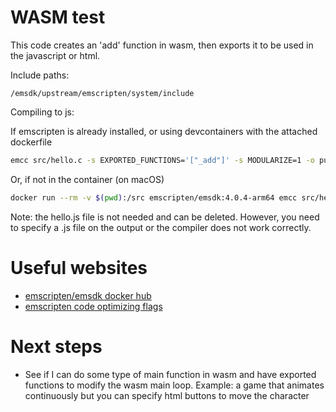 # WASM test

This code creates an 'add' function in wasm, then exports it to be used in the javascript or html.


Include paths:
```
/emsdk/upstream/emscripten/system/include
```


Compiling to js:

If emscripten is already installed, or using devcontainers with the attached dockerfile
```sh
emcc src/hello.c -s EXPORTED_FUNCTIONS='["_add"]' -s MODULARIZE=1 -o public/hello.js
```

Or, if not in the container (on macOS)
```sh
docker run --rm -v $(pwd):/src emscripten/emsdk:4.0.4-arm64 emcc src/hello.c -s MODULARIZE=1 -s EXPORTED_FUNCTIONS='["_add"]' -o public/hello.js
```

Note: the hello.js file is not needed and can be deleted. However, you need to specify a .js file on the output or the compiler does not work correctly.

# Useful websites
- [emscripten/emsdk docker hub](https://hub.docker.com/r/emscripten/emsdk)
- [emscripten code optimizing flags](https://emscripten.org/docs/optimizing/Optimizing-Code.html)


# Next steps
- See if I can do some type of main function in wasm and have exported functions to modify the wasm main loop. Example: a game that animates continuously but you can specify html buttons to move the character